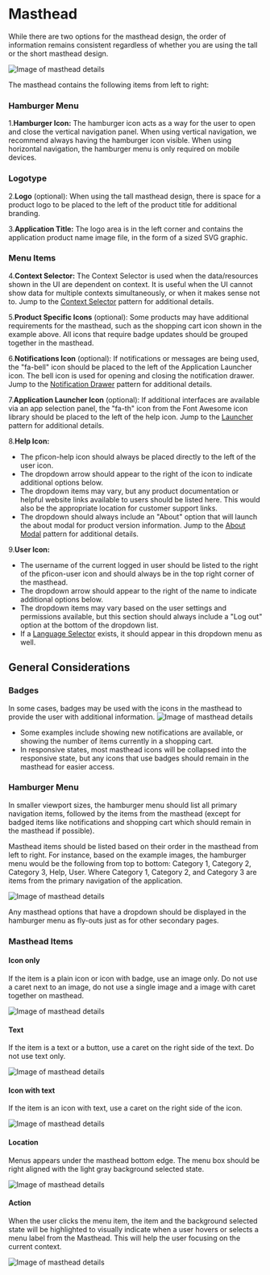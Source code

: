 # Masthead

While there are two options for the masthead design, the order of information remains consistent regardless of whether you are using the tall or the short masthead design.

![Image of masthead details](img/masthead@2x.png)

The masthead contains the following items from left to right:
### Hamburger Menu
1.**Hamburger Icon:** The hamburger icon acts as a way for the user to open and close the vertical navigation panel. When using vertical navigation, we recommend always having the hamburger icon visible. When using horizontal navigation, the hamburger menu is only required on mobile devices.

### Logotype
2.**Logo** (optional): When using the tall masthead design, there is space for a product logo to be placed to the left of the product title for additional branding.

3.**Application Title:** The logo area is in the left corner and contains the application product name image file, in the form of a sized SVG graphic.

### Menu Items
4.**Context Selector:** The Context Selector is used when the data/resources shown in the UI are dependent on context. It is useful when the UI cannot show data for multiple contexts simultaneously, or when it makes sense not to. Jump to the [Context Selector](http://www.patternfly.org/pattern-library/navigation/context-selector/#overview) pattern for additional details.

5.**Product Specific Icons** (optional):
  Some products may have additional requirements for the masthead, such as the shopping cart icon shown in the example above. All icons that require badge updates should be grouped together in the masthead.

6.**Notifications Icon** (optional):
  If notifications or messages are being used, the "fa-bell" icon should be placed to the left of the Application Launcher icon. The bell icon is used for opening and closing the notification drawer. Jump to the [Notification Drawer](https://www.patternfly.org/pattern-library/communication/notification-drawer/#/api) pattern for additional details.

7.**Application Launcher Icon** (optional):
   If additional interfaces are available via an app selection panel, the "fa-th" icon from the Font Awesome icon library should be placed to the left of the help icon. Jump to the [Launcher](http://www.patternfly.org/pattern-library/application-framework/launcher/#/api) pattern for additional details.

8.**Help Icon:**
  * The pficon-help icon should always be placed directly to the left of the user icon.
  * The dropdown arrow should appear to the right of the icon to indicate additional options below.
  * The dropdown items may vary, but any product documentation or helpful website links available to users should be listed here. This would also be the appropriate location for customer support links.
  * The dropdown should always include an "About" option that will launch the about modal for product version information. Jump to the [About Modal](https://www.patternfly.org/pattern-library/communication/about-modal/#/api) pattern for additional details.

9.**User Icon:**
  * The username of the current logged in user should be listed to the right of the pficon-user icon and should always be in the top right corner of the masthead.
  * The dropdown arrow should appear to the right of the name to indicate additional options below.
  * The dropdown items may vary based on the user settings and permissions available, but this section should always include a "Log out" option at the bottom of the dropdown list.
  * If a [Language Selector](https://www.patternfly.org/pattern-library/forms-and-controls/language-selector/#/api) exists, it should appear in this dropdown menu as well.


## General Considerations
### Badges
In some cases, badges may be used with the icons in the masthead to provide the user with additional information.
![Image of masthead details](img/masthead-badge@2x.png)
  - Some examples include showing new notifications are available, or showing the number of items currently in a shopping cart.
  - In responsive states, most masthead icons will be collapsed into the responsive state, but any icons that use badges should remain in the masthead for easier access.

### Hamburger Menu
In smaller viewport sizes, the hamburger menu should list all primary navigation items, followed by the items from the masthead (except for badged items like notifications and shopping cart which should remain in the masthead if possible).

Masthead items should be listed based on their order in the masthead from left to right. For instance, based on the example images, the hamburger menu would be the following from top to bottom: Category 1, Category 2, Category 3, Help, User. Where Category 1, Category 2, and Category 3 are items from the primary navigation of the application.

![Image of masthead details](img/masthead-humburger@2x.png)

Any masthead options that have a dropdown should be displayed in the hamburger menu as fly-outs just as for other secondary pages.


### Masthead Items

#### Icon only
If the item is a plain icon or icon with badge, use an image only. Do not use a caret next to an image, do not use a single image and a image with caret together on masthead.

![Image of masthead details](img/masthead-menu2@2x.png)

#### Text
If the item is a text or a button, use a caret on the right side of the text. Do not use text only.

![Image of masthead details](img/masthead-menu3@2x.png)

#### Icon with text
If the item is an icon with text, use a caret on the right side of the icon.

![Image of masthead details](img/masthead-menu4@2x.png)

#### Location
Menus appears under the masthead bottom edge. The menu box should be right aligned with the  light gray background selected state.

![Image of masthead details](img/masthead-menu5@2x.png)

#### Action
When the user clicks the menu item, the item and the background selected state will be highlighted to visually indicate when a user hovers or selects a menu label from the Masthead. This will help the user focusing on the current context.

![Image of masthead details](img/masthead-menu6@2x.png)
